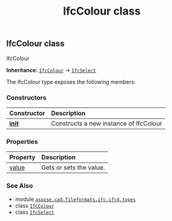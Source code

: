 ﻿---
title: IfcColour class
second_title: Aspose.CAD for Python via .NET API References
description: 
type: docs
weight: 190
url: /aspose.cad.fileformats.ifc.ifc4.types/ifccolour/
is_root: false
---

## IfcColour class

IfcColour



**Inheritance:** [`IfcColour`](/cad/python-net/aspose.cad.fileformats.ifc.ifc4.types/ifccolour) → 
[`IfcSelect`](/cad/python-net/aspose.cad.fileformats.ifc/ifcselect)



The IfcColour type exposes the following members:

### Constructors
| Constructor | Description |
| :- | :- |
| [__init__](/cad/python-net/aspose.cad.fileformats.ifc.ifc4.types/ifccolour/__init__/#) | Constructs a new instance of IfcColour |


### Properties
| Property | Description |
| :- | :- |
| [value](/cad/python-net/aspose.cad.fileformats.ifc.ifc4.types/ifccolour/value) | Gets or sets the value. |



### See Also
* module [`aspose.cad.fileformats.ifc.ifc4.types`](..)
* class [`IfcColour`](/cad/python-net/aspose.cad.fileformats.ifc.ifc4.types/ifccolour)
* class [`IfcSelect`](/cad/python-net/aspose.cad.fileformats.ifc/ifcselect)
